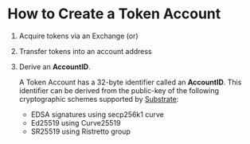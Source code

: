# How to Create a Token Account

1. Acquire tokens via an Exchange (or)
2. Transfer tokens into an account address
3. Derive an **AccountID**. 

    A Token Account has a 32-byte identifier called an **AccountID**. This identifier can be derived from the public-key of the following cryptographic schemes supported by [Substrate](https://docs.substrate.io/):

    - EDSA signatures using secp256k1 curve
    - Ed25519 using Curve25519
    - SR25519 using Ristretto group